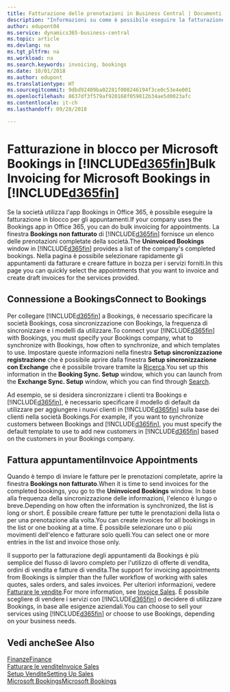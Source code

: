 ```yaml
---
title: Fatturazione delle prenotazioni in Business Central | Documenti Microsoft
description: "Informazioni su come è possibile eseguire la fatturazione da Microsoft Bookings in Business Central."
author: edupont04
ms.service: dynamics365-business-central
ms.topic: article
ms.devlang: na
ms.tgt_pltfrm: na
ms.workload: na
ms.search.keywords: invoicing, bookings
ms.date: 10/01/2018
ms.author: edupont
ms.translationtype: HT
ms.sourcegitcommit: 9dbd92409ba02281f008246194f3ce0c53e4e001
ms.openlocfilehash: 8637df3f579af920168f059812b34ae5d0023afc
ms.contentlocale: it-ch
ms.lasthandoff: 09/28/2018

---
```

# <a name="bulk-invoicing-for-microsoft-bookings-in-included365finincludesd365finmdmd"></a><span data-ttu-id="24e90-103">Fatturazione in blocco per Microsoft Bookings in [!INCLUDE[d365fin](includes/d365fin_md.md)]</span><span class="sxs-lookup"><span data-stu-id="24e90-103">Bulk Invoicing for Microsoft Bookings in [!INCLUDE[d365fin](includes/d365fin_md.md)]</span></span>
<span data-ttu-id="24e90-104">Se la società utilizza l'app Bookings in Office 365, è possibile eseguire la fatturazione in blocco per gli appuntamenti.</span><span class="sxs-lookup"><span data-stu-id="24e90-104">If your company uses the Bookings app in Office 365, you can do bulk invoicing for appointments.</span></span> <span data-ttu-id="24e90-105">La finestra **Bookings non fatturato** di [!INCLUDE[d365fin](includes/d365fin_md.md)] fornisce un elenco delle prenotazioni completate della società.</span><span class="sxs-lookup"><span data-stu-id="24e90-105">The **Uninvoiced Bookings** window in [!INCLUDE[d365fin](includes/d365fin_md.md)] provides a list of the company's completed bookings.</span></span> <span data-ttu-id="24e90-106">Nella pagina è possibile selezionare rapidamente gli appuntamenti da fatturare e creare fatture in bozza per i servizi forniti.</span><span class="sxs-lookup"><span data-stu-id="24e90-106">In this page you can quickly select the appointments that you want to invoice and create draft invoices for the services provided.</span></span>  

## <a name="connect-to-bookings"></a><span data-ttu-id="24e90-107">Connessione a Bookings</span><span class="sxs-lookup"><span data-stu-id="24e90-107">Connect to Bookings</span></span>
<span data-ttu-id="24e90-108">Per collegare [!INCLUDE[d365fin](includes/d365fin_md.md)] a Bookings, è necessario specificare la società Bookings, cosa sincronizzazione con Bookings, la frequenza di sincronizzare e i modelli da utilizzare.</span><span class="sxs-lookup"><span data-stu-id="24e90-108">To connect your [!INCLUDE[d365fin](includes/d365fin_md.md)] with Bookings, you must specify your Bookings company, what to synchronize with Bookings, how often to synchronize, and which templates to use.</span></span> <span data-ttu-id="24e90-109">Impostare queste informazioni nella finestra **Setup sincronizzazione registrazione** che è possibile aprire dalla finestra **Setup sincronizzazione con Exchange** che è possibile trovare tramite la [Ricerca](ui-search.md).</span><span class="sxs-lookup"><span data-stu-id="24e90-109">You set up this information in the **Booking Sync. Setup** window, which you can launch from the **Exchange Sync. Setup** window, which you can find through [Search](ui-search.md).</span></span>  

<span data-ttu-id="24e90-110">Ad esempio, se si desidera sincronizzare i clienti tra Bookings e [!INCLUDE[d365fin](includes/d365fin_md.md)], è necessario specificare il modello di default da utilizzare per aggiungere i nuovi clienti in [!INCLUDE[d365fin](includes/d365fin_md.md)] sulla base dei clienti nella società Bookings.</span><span class="sxs-lookup"><span data-stu-id="24e90-110">For example, if you want to synchronize customers between Bookings and [!INCLUDE[d365fin](includes/d365fin_md.md)], you must specify the default template to use to add new customers in [!INCLUDE[d365fin](includes/d365fin_md.md)] based on the customers in your Bookings company.</span></span>  

## <a name="invoice-appointments"></a><span data-ttu-id="24e90-111">Fattura appuntamenti</span><span class="sxs-lookup"><span data-stu-id="24e90-111">Invoice Appointments</span></span>
<span data-ttu-id="24e90-112">Quando è tempo di inviare le fatture per le prenotazioni completate, aprire la finestra **Bookings non fatturato**.</span><span class="sxs-lookup"><span data-stu-id="24e90-112">When it is time to send invoices for the completed bookings, you go to the **Uninvoiced Bookings** window.</span></span> <span data-ttu-id="24e90-113">In base alla frequenza della sincronizzazione delle informazioni, l'elenco è lungo o breve.</span><span class="sxs-lookup"><span data-stu-id="24e90-113">Depending on how often the information is synchronized, the list is long or short.</span></span> <span data-ttu-id="24e90-114">È possibile creare fatture per tutte le prenotazioni della lista o per una prenotazione alla volta.</span><span class="sxs-lookup"><span data-stu-id="24e90-114">You can create invoices for all bookings in the list or one booking at a time.</span></span> <span data-ttu-id="24e90-115">È possibile selezionare uno o più movimenti dell'elenco e fatturare solo quelli.</span><span class="sxs-lookup"><span data-stu-id="24e90-115">You can select one or more entries in the list and invoice those only.</span></span>  

<span data-ttu-id="24e90-116">Il supporto per la fatturazione degli appuntamenti da Bookings è più semplice del flusso di lavoro completo per l'utilizzo di offerte di vendita, ordini di vendita e fatture di vendita.</span><span class="sxs-lookup"><span data-stu-id="24e90-116">The support for invoicing appointments from Bookings is simpler than the fuller workflow of working with sales quotes, sales orders, and sales invoices.</span></span> <span data-ttu-id="24e90-117">Per ulteriori informazioni, vedere [Fatturare le vendite](sales-how-invoice-sales.md).</span><span class="sxs-lookup"><span data-stu-id="24e90-117">For more information, see [Invoice Sales](sales-how-invoice-sales.md).</span></span> <span data-ttu-id="24e90-118">È possibile scegliere di vendere i servizi con [!INCLUDE[d365fin](includes/d365fin_md.md)] o decidere di utilizzare Bookings, in base alle esigenze aziendali.</span><span class="sxs-lookup"><span data-stu-id="24e90-118">You can choose to sell your services using [!INCLUDE[d365fin](includes/d365fin_md.md)] or choose to use Bookings, depending on your business needs.</span></span>  

## <a name="see-also"></a><span data-ttu-id="24e90-119">Vedi anche</span><span class="sxs-lookup"><span data-stu-id="24e90-119">See Also</span></span>
[<span data-ttu-id="24e90-120">Finanze</span><span class="sxs-lookup"><span data-stu-id="24e90-120">Finance</span></span>](finance.md)  
[<span data-ttu-id="24e90-121">Fatturare le vendite</span><span class="sxs-lookup"><span data-stu-id="24e90-121">Invoice Sales</span></span>](sales-how-invoice-sales.md)  
[<span data-ttu-id="24e90-122">Setup Vendite</span><span class="sxs-lookup"><span data-stu-id="24e90-122">Setting Up Sales</span></span>](sales-setup-sales.md)  
[<span data-ttu-id="24e90-123">Microsoft Bookings</span><span class="sxs-lookup"><span data-stu-id="24e90-123">Microsoft Bookings</span></span>](https://products.office.com/en-us/business/scheduling-and-booking-app)  

